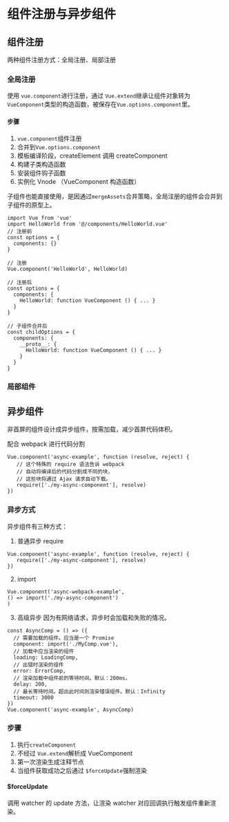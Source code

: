 # 组件注册与异步组件

## 组件注册

两种组件注册方式：全局注册、局部注册

### 全局注册

使用 `vue.component`进行注册，通过 `Vue.extend`继承让组件对象转为 `VueComponent`类型的构造函数，被保存在`Vue.options.component`里。

#### 步骤

1. `vue.component`组件注册
2. 合并到`Vue.options.component`
3. 模板编译阶段，createElement 调用 createComponent
4. 构建子类构造函数
5. 安装组件钩子函数
6. 实例化 Vnode （VueComponent 构造函数）

子组件也能直接使用，是因通过`mergeAssets`合并策略，全局注册的组件会合并到子组件的原型上。

```
import Vue from 'vue'
import HelloWorld from '@/components/HelloWorld.vue'
// 注册前
const options = {
  components: {}
}

// 注册
Vue.component('HelloWorld', HelloWorld)

// 注册后
const options = {
  components: {
    HelloWorld: function VueComponent () { ... }
  }
}

// 子组件合并后
const childOptions = {
  components: {
    __proto__: {
      HelloWorld: function VueComponent () { ... }
    }
  }
}
```

### 局部组件

## 异步组件

非首屏的组件设计成异步组件，按需加载，减少首屏代码体积。

配合 webpack 进行代码分割

```
Vue.component('async-example', function (resolve, reject) {
   // 这个特殊的 require 语法告诉 webpack
   // 自动将编译后的代码分割成不同的块，
   // 这些块将通过 Ajax 请求自动下载。
   require(['./my-async-component'], resolve)
})
```

### 异步方式

异步组件有三种方式：

1. 普通异步 require

```
Vue.component('async-example', function (resolve, reject) {
   require(['./my-async-component'], resolve)
})
```

2. import

```
Vue.component('async-webpack-example',
() => import('./my-async-component')
)
```

3. 高级异步
   因为有网络请求，异步时会加载和失败的情况。

```
const AsyncComp = () => ({
  // 需要加载的组件。应当是一个 Promise
  component: import('./MyComp.vue'),
  // 加载中应当渲染的组件
  loading: LoadingComp,
  // 出错时渲染的组件
  error: ErrorComp,
  // 渲染加载中组件前的等待时间。默认：200ms。
  delay: 200,
  // 最长等待时间。超出此时间则渲染错误组件。默认：Infinity
  timeout: 3000
})
Vue.component('async-example', AsyncComp)
```

### 步骤

1. 执行`createComponent`
2. 不经过 `Vue.extend`解析成 VueComponent
3. 第一次渲染生成注释节点
4. 当组件获取成功之后通过 `$forceUpdate`强制渲染

#### $forceUpdate

调用 watcher 的 update 方法，让渲染 watcher 对应回调执行触发组件重新渲染。
